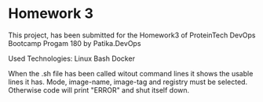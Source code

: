 
# Homework 3

This project, has been submitted for the Homework3 of ProteinTech DevOps Bootcamp Progam 180 by Patika.DevOps

Used Technologies:
    Linux
    Bash
    Docker

When the .sh file has been called witout command lines it shows the usable lines it has. Mode, image-name, image-tag and registry must be selected. Otherwise code will print "ERROR" and shut itself down.

